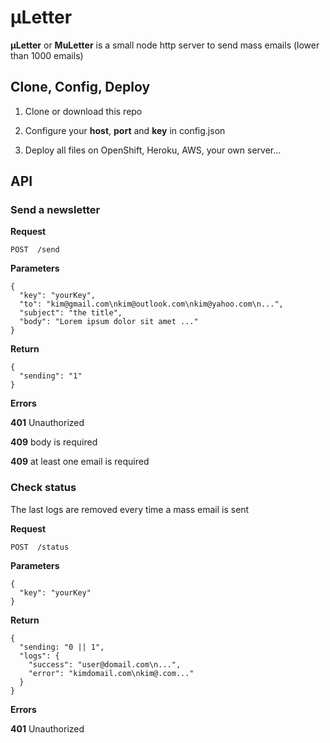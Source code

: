 # µLetter

**µLetter** or **MuLetter** is a small node http server to send mass emails (lower than 1000 emails)


## Clone, Config, Deploy

1) Clone or download this repo

2) Configure your **host**, **port** and **key** in config.json

3) Deploy all files on OpenShift, Heroku, AWS, your own server...


## API

### Send a newsletter

**Request**

    POST  /send

**Parameters**

    {
      "key": "yourKey",
      "to": "kim@gmail.com\nkim@outlook.com\nkim@yahoo.com\n...",
      "subject": "the title",
      "body": "Lorem ipsum dolor sit amet ..."
    }

**Return**

    {
      "sending": "1"
    }


**Errors**

**401** Unauthorized

**409** body is required

**409** at least one email is required


### Check status

The last logs are removed every time a mass email is sent

**Request**

    POST  /status

**Parameters**

    {
      "key": "yourKey"
    }

**Return**

    {
      "sending: "0 || 1",
      "logs": {
        "success": "user@domail.com\n...",
        "error": "kimdomail.com\nkim@.com..."
      }
    }


**Errors**

**401** Unauthorized
